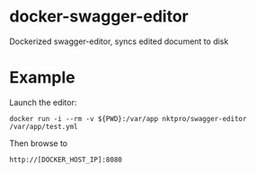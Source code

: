 # docker-swagger-editor
Dockerized swagger-editor, syncs edited document to disk

# Example

Launch the editor:

    docker run -i --rm -v ${PWD}:/var/app nktpro/swagger-editor /var/app/test.yml
    
Then browse to

    http://[DOCKER_HOST_IP]:8080
    

